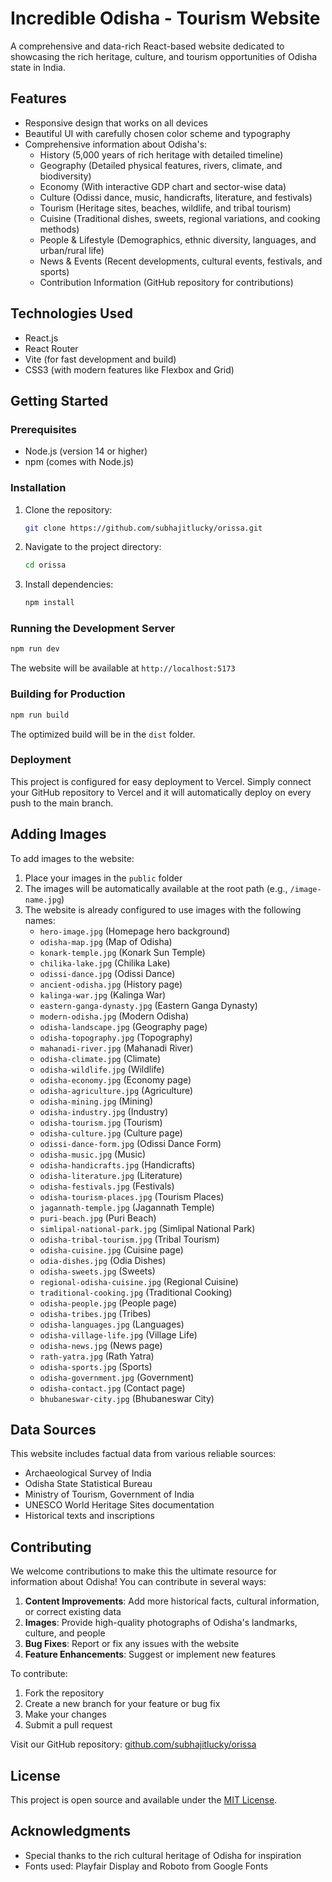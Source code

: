 # Incredible Odisha - Tourism Website

A comprehensive and data-rich React-based website dedicated to showcasing the rich heritage, culture, and tourism opportunities of Odisha state in India.

## Features

- Responsive design that works on all devices
- Beautiful UI with carefully chosen color scheme and typography
- Comprehensive information about Odisha's:
  - History (5,000 years of rich heritage with detailed timeline)
  - Geography (Detailed physical features, rivers, climate, and biodiversity)
  - Economy (With interactive GDP chart and sector-wise data)
  - Culture (Odissi dance, music, handicrafts, literature, and festivals)
  - Tourism (Heritage sites, beaches, wildlife, and tribal tourism)
  - Cuisine (Traditional dishes, sweets, regional variations, and cooking methods)
  - People & Lifestyle (Demographics, ethnic diversity, languages, and urban/rural life)
  - News & Events (Recent developments, cultural events, festivals, and sports)
  - Contribution Information (GitHub repository for contributions)

## Technologies Used

- React.js
- React Router
- Vite (for fast development and build)
- CSS3 (with modern features like Flexbox and Grid)

## Getting Started

### Prerequisites

- Node.js (version 14 or higher)
- npm (comes with Node.js)

### Installation

1. Clone the repository:
   ```bash
   git clone https://github.com/subhajitlucky/orissa.git
   ```

2. Navigate to the project directory:
   ```bash
   cd orissa
   ```

3. Install dependencies:
   ```bash
   npm install
   ```

### Running the Development Server

```bash
npm run dev
```

The website will be available at `http://localhost:5173`

### Building for Production

```bash
npm run build
```

The optimized build will be in the `dist` folder.

### Deployment

This project is configured for easy deployment to Vercel. Simply connect your GitHub repository to Vercel and it will automatically deploy on every push to the main branch.

## Adding Images

To add images to the website:

1. Place your images in the `public` folder
2. The images will be automatically available at the root path (e.g., `/image-name.jpg`)
3. The website is already configured to use images with the following names:
   - `hero-image.jpg` (Homepage hero background)
   - `odisha-map.jpg` (Map of Odisha)
   - `konark-temple.jpg` (Konark Sun Temple)
   - `chilika-lake.jpg` (Chilika Lake)
   - `odissi-dance.jpg` (Odissi Dance)
   - `ancient-odisha.jpg` (History page)
   - `kalinga-war.jpg` (Kalinga War)
   - `eastern-ganga-dynasty.jpg` (Eastern Ganga Dynasty)
   - `modern-odisha.jpg` (Modern Odisha)
   - `odisha-landscape.jpg` (Geography page)
   - `odisha-topography.jpg` (Topography)
   - `mahanadi-river.jpg` (Mahanadi River)
   - `odisha-climate.jpg` (Climate)
   - `odisha-wildlife.jpg` (Wildlife)
   - `odisha-economy.jpg` (Economy page)
   - `odisha-agriculture.jpg` (Agriculture)
   - `odisha-mining.jpg` (Mining)
   - `odisha-industry.jpg` (Industry)
   - `odisha-tourism.jpg` (Tourism)
   - `odisha-culture.jpg` (Culture page)
   - `odissi-dance-form.jpg` (Odissi Dance Form)
   - `odisha-music.jpg` (Music)
   - `odisha-handicrafts.jpg` (Handicrafts)
   - `odisha-literature.jpg` (Literature)
   - `odisha-festivals.jpg` (Festivals)
   - `odisha-tourism-places.jpg` (Tourism Places)
   - `jagannath-temple.jpg` (Jagannath Temple)
   - `puri-beach.jpg` (Puri Beach)
   - `simlipal-national-park.jpg` (Simlipal National Park)
   - `odisha-tribal-tourism.jpg` (Tribal Tourism)
   - `odisha-cuisine.jpg` (Cuisine page)
   - `odia-dishes.jpg` (Odia Dishes)
   - `odisha-sweets.jpg` (Sweets)
   - `regional-odisha-cuisine.jpg` (Regional Cuisine)
   - `traditional-cooking.jpg` (Traditional Cooking)
   - `odisha-people.jpg` (People page)
   - `odisha-tribes.jpg` (Tribes)
   - `odisha-languages.jpg` (Languages)
   - `odisha-village-life.jpg` (Village Life)
   - `odisha-news.jpg` (News page)
   - `rath-yatra.jpg` (Rath Yatra)
   - `odisha-sports.jpg` (Sports)
   - `odisha-government.jpg` (Government)
   - `odisha-contact.jpg` (Contact page)
   - `bhubaneswar-city.jpg` (Bhubaneswar City)

## Data Sources

This website includes factual data from various reliable sources:
- Archaeological Survey of India
- Odisha State Statistical Bureau
- Ministry of Tourism, Government of India
- UNESCO World Heritage Sites documentation
- Historical texts and inscriptions

## Contributing

We welcome contributions to make this the ultimate resource for information about Odisha! You can contribute in several ways:

1. **Content Improvements**: Add more historical facts, cultural information, or correct existing data
2. **Images**: Provide high-quality photographs of Odisha's landmarks, culture, and people
3. **Bug Fixes**: Report or fix any issues with the website
4. **Feature Enhancements**: Suggest or implement new features

To contribute:
1. Fork the repository
2. Create a new branch for your feature or bug fix
3. Make your changes
4. Submit a pull request

Visit our GitHub repository: [github.com/subhajitlucky/orissa](https://github.com/subhajitlucky/orissa)

## License

This project is open source and available under the [MIT License](LICENSE).

## Acknowledgments

- Special thanks to the rich cultural heritage of Odisha for inspiration
- Fonts used: Playfair Display and Roboto from Google Fonts